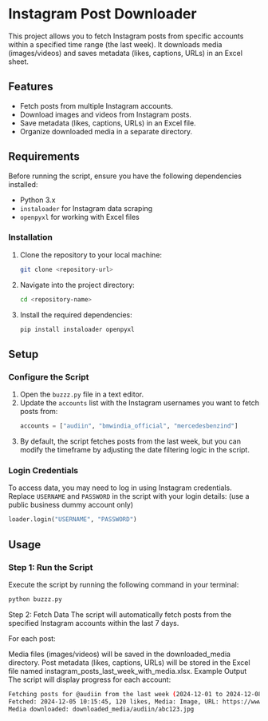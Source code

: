# Instagram Post Downloader

This project allows you to fetch Instagram posts from specific accounts within a specified time range (the last week). It downloads media (images/videos) and saves metadata (likes, captions, URLs) in an Excel sheet. 

## Features
- Fetch posts from multiple Instagram accounts.
- Download images and videos from Instagram posts.
- Save metadata (likes, captions, URLs) in an Excel file.
- Organize downloaded media in a separate directory.

## Requirements
Before running the script, ensure you have the following dependencies installed:

- Python 3.x
- `instaloader` for Instagram data scraping
- `openpyxl` for working with Excel files

### Installation
1. Clone the repository to your local machine:
    ```bash
    git clone <repository-url>
    ```
2. Navigate into the project directory:
    ```bash
    cd <repository-name>
    ```
3. Install the required dependencies:
    ```bash
    pip install instaloader openpyxl
    ```

## Setup
### Configure the Script
1. Open the `buzzz.py` file in a text editor.
2. Update the `accounts` list with the Instagram usernames you want to fetch posts from:
    ```python
    accounts = ["audiin", "bmwindia_official", "mercedesbenzind"]
    ```
3. By default, the script fetches posts from the last week, but you can modify the timeframe by adjusting the date filtering logic in the script.

### Login Credentials
To access data, you may need to log in using Instagram credentials. Replace `USERNAME` and `PASSWORD` in the script with your login details:
(use a public business dummy account only)
```python
loader.login("USERNAME", "PASSWORD")
```
## Usage

### Step 1: Run the Script
Execute the script by running the following command in your terminal:

```bash
python buzzz.py
```
Step 2: Fetch Data
The script will automatically fetch posts from the specified Instagram accounts within the last 7 days.

For each post:

Media files (images/videos) will be saved in the downloaded_media directory.
Post metadata (likes, captions, URLs) will be stored in the Excel file named instagram_posts_last_week_with_media.xlsx.
Example Output
The script will display progress for each account:

```bash
Fetching posts for @audiin from the last week (2024-12-01 to 2024-12-08)
Fetched: 2024-12-05 10:15:45, 120 likes, Media: Image, URL: https://www.instagram.com/p/abc123/
Media downloaded: downloaded_media/audiin/abc123.jpg
```

